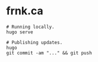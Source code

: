 # frnk.ca

```shell
# Running locally.
hugo serve

# Publishing updates.
hugo
git commit -am "..." && git push
```
